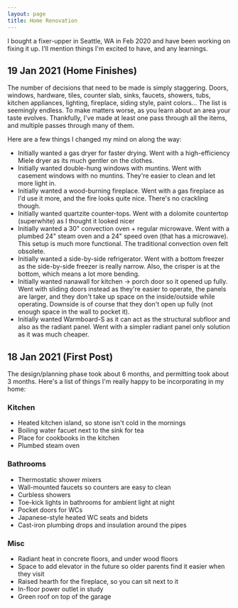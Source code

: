 ```yaml
---
layout: page
title: Home Renovation
---
```


I bought a fixer-upper in Seattle, WA in Feb 2020 and have been working on
fixing it up. I'll mention things I'm excited to have, and any learnings.

<h2> 19 Jan 2021 (Home Finishes) </h2>
The number of decisions that need to be made is simply staggering. Doors,
windows, hardware, tiles, counter slab, sinks, faucets, showers, tubs, kitchen
appliances, lighting, fireplace, siding style, paint colors... The list is
seemingly endless. To make matters worse, as you learn about an area your taste
evolves. Thankfully, I've made at least one pass through all the items, and multiple
passes through many of them.

Here are a few things I changed my mind on along the way:
<ul>
  <li> Initially wanted a gas dryer for faster drying. Went with a
  high-efficiency Miele dryer as its much gentler on the clothes.</li>
  <li> Initially wanted double-hung windows with muntins. Went with casement
  windows with no muntins. They're easier to clean and let more light in.</li>
  <li> Initially wanted a wood-burning fireplace. Went with a gas fireplace as
  I'd use it more, and the fire looks quite nice. There's no crackling though.
  </li>
  <li> Initially wanted quartzite counter-tops. Went with a dolomite countertop
  (superwhite) as I thought it looked nicer </li>
  <li> Initially wanted a 30" convection oven + regular microwave. Went with a
  plumbed 24" steam oven and a 24" speed oven (that has a microwave). This
  setup is much more functional. The traditional convection oven felt
  obsolete.</li>
  <li> Initially wanted a side-by-side refrigerator. Went with a bottom freezer
  as the side-by-side freezer is really narrow. Also, the crisper is at the
  bottom, which means a lot more bending. </li>
  <li> Initially wanted nanawall for kitchen -> porch door so it opened up
  fully. Went with sliding doors instead as they're easier to operate, the
  panels are larger, and they don't take up space on the inside/outside while
  operating. Downside is of course that they don't open up fully (not enough
  space in the wall to pocket it).</li>
  <li>Initially wanted Warmboard-S as it can act as the structural subfloor and
  also as the radiant panel. Went with a simpler radiant panel only solution as
  it was much cheaper.</li>
</ul>

<h2> 18 Jan 2021 (First Post) </h2>
The design/planning phase took about 6 months, and permitting
took about 3 months. Here's a list of things I'm really happy to be
incorporating in my home:

<h3>Kitchen</h3>
<ul>
  <li> Heated kitchen island, so stone isn't cold in the mornings </li>
  <li> Boiling water facuet next to the sink for tea </li>
  <li> Place for cookbooks in the kitchen </li>
  <li> Plumbed steam oven </li>
</ul>

<h3>Bathrooms</h3>
<ul>
  <li> Thermostatic shower mixers </li>
  <li> Wall-mounted faucets so counters are easy to clean </li>
  <li> Curbless showers </li>
  <li> Toe-kick lights in bathrooms for ambient light at night </li>
  <li> Pocket doors for WCs </li>
  <li> Japanese-style heated WC seats and bidets </li>
  <li> Cast-iron plumbing drops and insulation around the pipes </li>
</ul>

<h3>Misc</h3>
<ul>
  <li> Radiant heat in concrete floors, and under wood floors </li>
  <li> Space to add elevator in the future so older parents find it easier when they visit </li>
  <li> Raised hearth for the fireplace, so you can sit next to it </li>
  <li> In-floor power outlet in study </li>
  <li> Green roof on top of the garage </li>
</ul>
